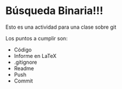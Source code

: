 # Búsqueda Binaria!!!

Esto es una actividad para una clase sobre git

Los puntos a cumplir son:
- Código
- Informe en LaTeX
- .gitignore
- Readme
- Push
- Commit
